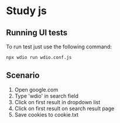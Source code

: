 # Study js

## Running UI tests

To run test just use the following command:
```
npx wdio run wdio.conf.js
```

## Scenario
1. Open google.com
1. Type 'wdio' in search field
1. Click on first result in dropdown list
1. Click on first result on search result page
1. Save cookies to cookie.txt

